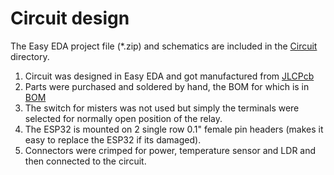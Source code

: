 # Circuit design

The Easy EDA project file (*.zip) and schematics are included in the [Circuit](../Circuit) directory.

1. Circuit was designed in Easy EDA and got manufactured from [JLCPcb](https://jlcpcb.com/)
2. Parts were purchased and soldered by hand, the BOM for which is in [BOM](../BOM/)
3. The switch for misters was not used but simply the terminals were selected for normally open position of the relay.
4. The ESP32 is mounted on 2 single row 0.1" female pin headers (makes it easy to replace the ESP32 if its damaged).
5. Connectors were crimped for power, temperature sensor and LDR and then connected to the circuit.

